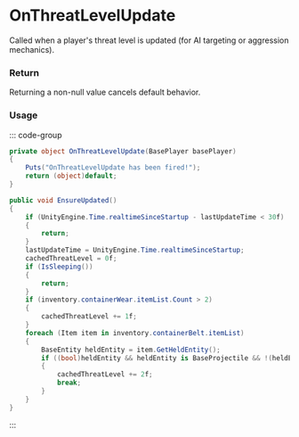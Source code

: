 # OnThreatLevelUpdate
<Badge type="info" text="Player"/>[<Badge type="danger" text="Carbon Compatible"/>](https://github.com/CarbonCommunity/Carbon)[<Badge type="warning" text="Oxide Compatible"/>](https://github.com/OxideMod/Oxide.Rust)
Called when a player's threat level is updated (for AI targeting or aggression mechanics).

### Return
Returning a non-null value cancels default behavior.

### Usage
::: code-group
```csharp [Example]
private object OnThreatLevelUpdate(BasePlayer basePlayer)
{
	Puts("OnThreatLevelUpdate has been fired!");
	return (object)default;
}
```
```csharp [Source — Assembly-CSharp @ BasePlayer]
public void EnsureUpdated()
{
	if (UnityEngine.Time.realtimeSinceStartup - lastUpdateTime < 30f)
	{
		return;
	}
	lastUpdateTime = UnityEngine.Time.realtimeSinceStartup;
	cachedThreatLevel = 0f;
	if (IsSleeping())
	{
		return;
	}
	if (inventory.containerWear.itemList.Count > 2)
	{
		cachedThreatLevel += 1f;
	}
	foreach (Item item in inventory.containerBelt.itemList)
	{
		BaseEntity heldEntity = item.GetHeldEntity();
		if ((bool)heldEntity && heldEntity is BaseProjectile && !(heldEntity is BowWeapon))
		{
			cachedThreatLevel += 2f;
			break;
		}
	}
}

```
:::
